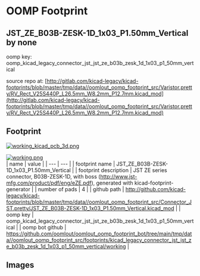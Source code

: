 # OOMP Footprint  
## JST_ZE_B03B-ZESK-1D_1x03_P1.50mm_Vertical  by none  
  
oomp key: oomp_kicad_legacy_connector_jst_jst_ze_b03b_zesk_1d_1x03_p1_50mm_vertical  
  
source repo at: [http://gitlab.com/kicad-legacy/kicad-footprints/blob/master/tmp/data//oomlout_oomp_footprint_src/Varistor.pretty/RV_Rect_V25S440P_L26.5mm_W8.2mm_P12.7mm.kicad_mod](http://gitlab.com/kicad-legacy/kicad-footprints/blob/master/tmp/data//oomlout_oomp_footprint_src/Varistor.pretty/RV_Rect_V25S440P_L26.5mm_W8.2mm_P12.7mm.kicad_mod)  
## Footprint  
  
[![working_kicad_pcb_3d.png](working_kicad_pcb_3d_600.png)](working_kicad_pcb_3d.png)  
  
[![working.png](working_600.png)](working.png)  
| name | value | 
| --- | --- | 
| footprint name | JST_ZE_B03B-ZESK-1D_1x03_P1.50mm_Vertical | 
| footprint description | JST ZE series connector, B03B-ZESK-1D, with boss (http://www.jst-mfg.com/product/pdf/eng/eZE.pdf), generated with kicad-footprint-generator | 
| number of pads | 4 | 
| github path | http://github.com/kicad-legacy/kicad-footprints/blob/master/tmp/data//oomlout_oomp_footprint_src/Connector_JST.pretty/JST_ZE_B03B-ZESK-1D_1x03_P1.50mm_Vertical.kicad_mod | 
| oomp key | oomp_kicad_legacy_connector_jst_jst_ze_b03b_zesk_1d_1x03_p1_50mm_vertical | 
| oomp bot github | https://github.com/oomlout/oomlout_oomp_footprint_bot/tree/main/tmp/data//oomlout_oomp_footprint_src/footprints/kicad_legacy_connector_jst_jst_ze_b03b_zesk_1d_1x03_p1_50mm_vertical/working | 
## Images  
